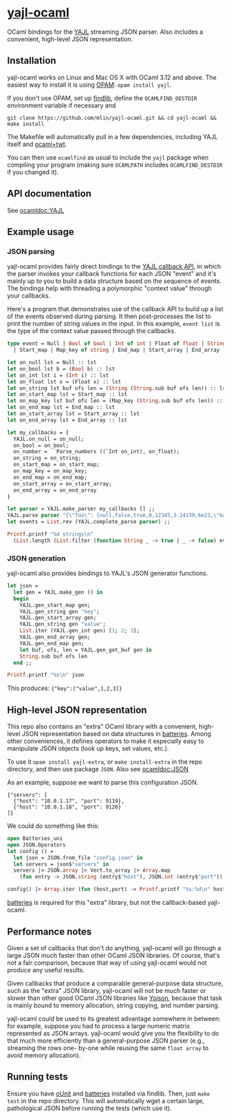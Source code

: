 # [yajl-ocaml](https://github.com/mlin/yajl-ocaml)

OCaml bindings for the [YAJL](http://lloyd.github.com/yajl/) streaming JSON
parser. Also includes a convenient, high-level JSON representation.

## Installation

yajl-ocaml works on Linux and Mac OS X with OCaml 3.12 and above. The easiest
way to install it is using [OPAM](http://opam.ocamlpro.com):
`opam install yajl`.

If you don't use OPAM, set up [findlib](http://projects.camlcity.org/projects/findlib.html),
define the `OCAMLFIND_DESTDIR` environment variable if necessary and

```git clone https://github.com/mlin/yajl-ocaml.git && cd yajl-ocaml && make install```

The Makefile will automatically pull in a few dependencies, including YAJL
itself and [ocaml+twt](http://people.csail.mit.edu/mikelin/ocaml+twt/).

You can then use `ocamlfind` as usual to include the `yajl` package when
compiling your program (making sure `OCAMLPATH` includes `OCAMLFIND_DESTDIR` if
you changed it).

## API documentation

See [ocamldoc:YAJL](http://mlin.github.com/yajl-ocaml/YAJL.html)

## Example usage

### JSON parsing

yajl-ocaml provides fairly direct bindings to the [YAJL callback
API](https://github.com/lloyd/yajl/blob/master/src/api/yajl_parse.h), in which
the parser invokes your callback functions for each JSON "event" and it's
mainly up to you to build a data structure based on the sequence of events.
The bindings help with threading a polymorphic "context value" through your
callbacks.

Here's a program that demonstrates use of the callback API to build up a list
of the events observed during parsing. It then post-processes the list to
print the number of string values in the input. In this example, `event list`
is the type of the context value passed through the callbacks.

```ocaml
type event = Null | Bool of bool | Int of int | Float of float | String of string
  | Start_map | Map_key of string | End_map | Start_array | End_array

let on_null lst = Null :: lst
let on_bool lst b = (Bool b) :: lst
let on_int lst i = (Int i) :: lst
let on_float lst x = (Float x) :: lst
let on_string lst buf ofs len = (String (String.sub buf ofs len)) :: lst
let on_start_map lst = Start_map :: lst
let on_map_key lst buf ofs len = (Map_key (String.sub buf ofs len)) :: lst
let on_end_map lst = End_map :: lst
let on_start_array lst = Start_array :: lst
let on_end_array lst = End_array :: lst 

let my_callbacks = {
  YAJL.on_null = on_null;
  on_bool = on_bool;
  on_number =  `Parse_numbers ((`Int on_int), on_float);
  on_string = on_string;
  on_start_map = on_start_map;
  on_map_key = on_map_key;
  on_end_map = on_end_map;
  on_start_array = on_start_array;
  on_end_array = on_end_array
}

let parser = YAJL.make_parser my_callbacks [] ;;
YAJL.parse parser "{\"foo\": [null,false,true,0,12345,3.14159,6e23,\"bar\",\"\"]}" ;;
let events = List.rev (YAJL.complete_parse parser) ;;

Printf.printf "%d strings\n"
  (List.length (List.filter (function String _ -> true | _ -> false) events))
```

### JSON generation

yajl-ocaml also provides bindings to YAJL's JSON generator functions.

```ocaml
let json =
  let gen = YAJL.make_gen () in
  begin
    YAJL.gen_start_map gen;
    YAJL.gen_string gen "key";
    YAJL.gen_start_array gen;
    YAJL.gen_string gen "value";
    List.iter (YAJL.gen_int gen) [1; 2; 3];
    YAJL.gen_end_array gen;
    YAJL.gen_end_map gen;
    let buf, ofs, len = YAJL.gen_get_buf gen in
    String.sub buf ofs len
  end ;;

Printf.printf "%s\n" json
```

This produces: `{"key":["value",1,2,3]}`

## High-level JSON representation

This repo also contains an "extra" OCaml library with a convenient, high-level
JSON representation based on data structures in
[batteries](https://github.com/ocaml-batteries-team/batteries-included). Among
other conveniences, it defines operators to make it especially easy to
manipulate JSON objects (look up keys, set values, etc.).

To use it `opam install yajl-extra`, or `make install-extra` in the repo
directory, and then use package `JSON`. Also see
[ocamldoc:JSON](http://mlin.github.com/yajl-ocaml/extra/JSON.html)

As an example, suppose we want to parse this configuration JSON.

```
{"servers": [
  {"host": "10.0.1.17", "port": 9119},
  {"host": "10.0.1.18", "port": 9120}
]}
```

We could do something like this:

```ocaml
open Batteries_uni
open JSON.Operators
let config () =
  let json = JSON.from_file "config.json" in
  let servers = json$"servers" in
  servers |> JSON.array |> Vect.to_array |> Array.map
    (fun entry -> JSON.string (entry$"host"), JSON.int (entry$"port")) ;;

config() |> Array.iter (fun (host,port) -> Printf.printf "%s:%d\n" host port)
```
[batteries](https://github.com/ocaml-batteries-team/batteries-included) is
required for this "extra" library, but not the callback-based yajl-ocaml.

## Performance notes

Given a set of callbacks that don't do anything, yajl-ocaml will go through a
large JSON much faster than other OCaml JSON libraries. Of course, that's not
a fair comparison, because that way of using yajl-ocaml would not produce any
useful results.

Given callbacks that produce a comparable general-purpose data structure, such
as the "extra" JSON library, yajl-ocaml will not be much faster or slower than
other good OCaml JSON libraries like [Yojson](http://mjambon.com/yojson.html),
because that task is mainly bound to memory allocation, string copying, and
number parsing.

yajl-ocaml could be used to its greatest advantage somewhere in between: for
example, suppose you had to process a large numeric matrix represented as JSON
arrays. yajl-ocaml would give you the flexibility to do that much more
efficiently than a general-purpose JSON parser (e.g., streaming the rows one-
by-one while reusing the same `float array` to avoid memory allocation).

## Running tests

Ensure you have [oUnit](http://ounit.forge.ocamlcore.org/) and
[batteries](https://github.com/ocaml-batteries-team/batteries-included)
installed via findlib. Then, just `make test` in the repo directory. This will
automatically wget a certain large, pathological JSON before running the tests
(which use it).
